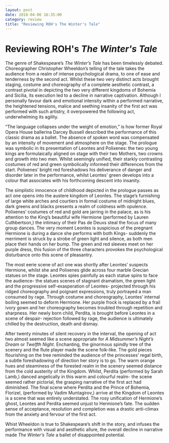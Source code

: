 ```yaml
---
layout: post
date: 2018-04-06 16:35:00
category: review
title: "Reviewing ROH's The Winter's Tale"
---
```


# Reviewing ROH's _The Winter's Tale_

The genre of Shakespeare’s  _The Winter’s Tale_ has been timelessly debated. Choreographer Christopher Wheeldon’s telling of the tale takes the audience from a realm of intense psychological drama, to one of ease and tenderness by the second act. Whilst these two very distinct acts brought staging, costume and choreography of a complete aesthetic contrast, a contrast pivotal in depicting the two very different kingdoms of Bohemia and Sicilia, its execution led to a decline in narrative captivation. Although I personally favour dark and emotional intensity within a performed narrative, the heightened tensions, malice and seething insanity of the first act was performed with such artistry, it overpowered the following act, underwhelming its agility.

“The language collapses under the weight of emotion,” is how former Royal Opera House ballerina Darcey Bussell described the performance of this classic drama as a ballet. The absence of spoken word was compensated by an intensity of movement and atmosphere on the stage. The prologue was symbolic in its presentation of Leontes and Polixenes: the two young kings are formulaically aligned on stage with their two Mothers, two crowns and growth into two men. Whilst seemingly unified, their starkly contrasting costumes of red and green symbolically informed their differences from the start. Polixenes’ bright red foreshadows his deliverance of danger and disorder later in the performance, whilst Leontes’ green develops into a colour that associates with his forthcoming descent into insanity.

The simplistic innocence of childhood depicted in the prologue passes as act one opens into the austere kingdom of Leontes. The stage’s furnishing of large white arches and courtiers in formal costume of midnight blues, dark greens and blacks presents a realm of coldness with opulence. Polixenes’ costumes of red and gold are jarring in the palace, as is his attention to the King’s beautiful wife Hermione (performed by Lauren Cuthbertson,) the intimacy of their Pas de Deuxs steal the focus of many group dances. The very moment Leontes is suspicious of the pregnant Hermione is during a dance she performs with both Kings- suddenly the merriment is struck by a strobe of green light and silence, as both men place their hands on her bump. The green and red sleeves meet on her purple dress, this fusion of the three characters provokes the psychological disturbance onto this scene of pleasantry.

The most eerie scene of act one was shortly after Leontes’ suspects Hermione, whilst she and Polixenes glide across four marble Grecian statues on the stage. Leontes spies painfully as each statue spins to face the audience- the statues scenes of stagnant dramatism, the green light and the progressive self-exasperation of Leontes- projected through his ridged choreography and poignant expressions, truly portrayed a man consumed by rage. Through costume and choreography, Leontes’ internal boiling seemed to deform Hermione. Her purple frock is replaced by a frail ivory gown and her choreography becomes troubled through repetition and sharpness. Her newly born child, Perdita, is brought before Leontes in a scene of despair- rejection followed by rage, the audience is ultimately chilled by the destruction, death and dismay.

After twenty minutes of silent recovery in the interval, the opening of act two almost seemed like a scene appropriate for  _A Midsummer’s Night’s Dream_  or  _Twelfth Night_. Enchanting, the ginormous spindly tree of the scenery and the flute player made the scene folk-like. The gold pieces flourishing on the tree reminded the audience of the princesses’ regal birth, a subtle foreshadowing of direction her story is to go. The warm orange hues and steaminess of the forested realm in the scenery seemed distance from the cold austerity of the Kingdom. Whilst, Perdita (performed by Sarah Lamb,) danced angelically in this warm and colourful realm- the scene seemed rather pictorial, the grasping narrative of the first act had diminished. The final scene where Perdita and the Prince of Bohemia, Florizel, (performed by Vadim Muntagirov,) arrive at the Kingdom of Leontes is a scene that was entirely understated. The rosy unification of Hermione’s ghost, Leontes and Perdita seemed unjust to Hermione’s fate. The sudden sense of acceptance, resolution and completion was a drastic anti-climax from the anxiety and fervour of the first act.

Whist Wheeldon is true to Shakespeare’s shift in the story, and infuses the performance with visual and aesthetic allure, the overall decline in narrative made  _The Winter’s Tale_  a ballet of disappointed potential.
